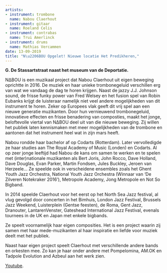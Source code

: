 ```yaml
---
artists:
- instrument: trombone
  name: Nabou Claerhout
- instrument: gitaar
  name: Roeland Celis
- instrument: contrabas
  name: Trui Amerlinck
- instrument: drums
  name: Mathias Vercammen
date: 13-09-2019
title: "N\u2206BOU Opgelet! Nieuwe locatie Het Predikheren,"
---
```

**G. De Stassartstraat naast het museum van de Deportatie.**

NΔBOU is een muzikaal project dat Nabou Claerhout uit eigen beweging oprichtte in 2016. De
muziek en haar unieke trombonegeluid verschillen erg van wat we vandaag de dag te horen krijgen.
Naast de jazzy J.J. Johnson sound, de frisse funky power van Fred Welsey en het fusion spel van Robin
Eubanks krijgt de luisteraar namelijk niet veel andere mogelijkheden van dit instrument te horen.
Zeker op Europees vlak geeft dit vrij spel aan een nieuwe generatie muzikanten. Door hun
vernieuwend trombonegeluid, innovatieve effecten en frisse benadering van composties, maakt het
jonge, beloftevolle viertal van NΔBOU deel uit van die nieuwe beweging. Zij willen het
publiek laten kennismaken met meer mogelijkheden van de trombone en aantonen dat het instrument
heel wat in zijn mars heeft. 

Nabou rondde haar bachelor af op Codarts (Rotterdam). Later vervolledigde ze haar studies aan 
The Royal Academy of Music (Londen) en Codarts. Al op zeer jonge leeftijd had Nabou de kans om samen 
te werken en te spelen met (inter)nationale muzikanten als Bert Joris, John Rocco, Dave Holland, Dave
Douglas, Evan Parker, Martin Fondsen, Jules Buckley, Jeroen van Herzeele... Ze speelde ook in
verscheidene ensembles zoals het Ghent Youth Jazz Orchestra, National Youth Jazz Orchestra (Winnaar van ‘De
Zilveren Notekraker 2016’), Metropole Academy, Jong Metropole en Not So Bigband. 

In 2014 speelde Claerhout voor het eerst op het North Sea Jazz festival, al vlug gevolgd door concerten in 
het Bimhuis, London Jazz Festival, Brussels Jazz Weekend, Luisterplein (Gentse feesten), de Roma, Gent 
Jazz, Dranouter, LantarenVenster, Gateshead International Jazz Festival, evenals tournees in de UK en Japan
met enkele bigbands. 

Ze speelt voornamelijk haar eigen composities. Het is een project waarin zij samen met haar mede-muzikanten 
al haar inspiratie en liefde voor muziek deelt met het publiek. 

Naast haar eigen project speelt Claerhout met verschillende andere bands en orkesten mee. Zo kan je haar 
onder andere met Pompelomina, AM.OK en Tadpole Evolution and Azbeul aan het werk zien.

[Youtube](https://www.youtube.com/watch?v=yyAaqNLEVpI).